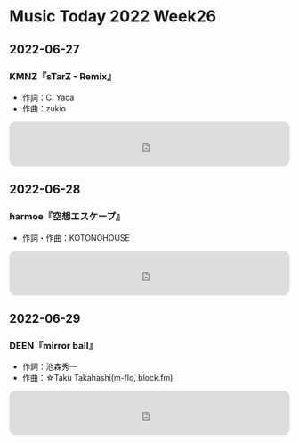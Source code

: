 # Music Today 2022 Week26

## 2022-06-27

### KMNZ『sTarZ - Remix』

- 作詞：C. Yaca
- 作曲：zukio

<iframe style="border-radius:12px" src="https://open.spotify.com/embed/track/4K8e0ArlkoqZ3XAgNO8uiA?utm_source=generator" width="100%" height="80" frameBorder="0" allowfullscreen="" allow="autoplay; clipboard-write; encrypted-media; fullscreen; picture-in-picture"></iframe>

## 2022-06-28

### harmoe『空想エスケープ』

- 作詞・作曲：KOTONOHOUSE

<iframe style="border-radius:12px" src="https://open.spotify.com/embed/track/0kPS1lj9IHXLpot7of8l62?utm_source=generator" width="100%" height="80" frameBorder="0" allowfullscreen="" allow="autoplay; clipboard-write; encrypted-media; fullscreen; picture-in-picture"></iframe>

## 2022-06-29

### DEEN『mirror ball』

- 作詞：池森秀一
- 作曲：☆Taku Takahashi(m-flo, block.fm)

<iframe style="border-radius:12px" src="https://open.spotify.com/embed/track/3oKHs7nhE6DRoaPPXDT5jZ?utm_source=generator" width="100%" height="80" frameBorder="0" allowfullscreen="" allow="autoplay; clipboard-write; encrypted-media; fullscreen; picture-in-picture"></iframe>
